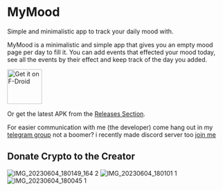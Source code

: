 # MyMood

Simple and minimalistic app to track your daily mood with.

MyMood is a minimalistic and simple app that gives you an empty mood page per day to fill it.
You can add events that effected your mood today, see all the events by their effect and keep track of the day you added.

[<img src="https://fdroid.gitlab.io/artwork/badge/get-it-on.png"
     alt="Get it on F-Droid"
     height="80">](https://f-droid.org/packages/com.nima.mymood/)

Or get the latest APK from the [Releases Section](https://github.com/NimaKhajehpour/MyMood/releases/latest).

For easier communication with me (the developer) come hang out in my [telegram group](https://t.me/+bwYZeynt5JNkMDdk) not a boomer? i recently made discord server too [join me](https://discord.gg/6fq6MvX3fG)

## Donate Crypto to the Creator

![IMG_20230604_180149_164 2](https://github.com/NimaKhajehpour/MyMood/assets/123193175/b268f409-fb20-4f28-bf4f-3ece332d438b)
![IMG_20230604_180101 1](https://github.com/NimaKhajehpour/MyMood/assets/123193175/b39654a9-35d0-4390-ac8b-4e1a2d9bf622)
![IMG_20230604_180045 1](https://github.com/NimaKhajehpour/MyMood/assets/123193175/de8be4ed-851a-4f7b-bf07-55cf453ae455)

